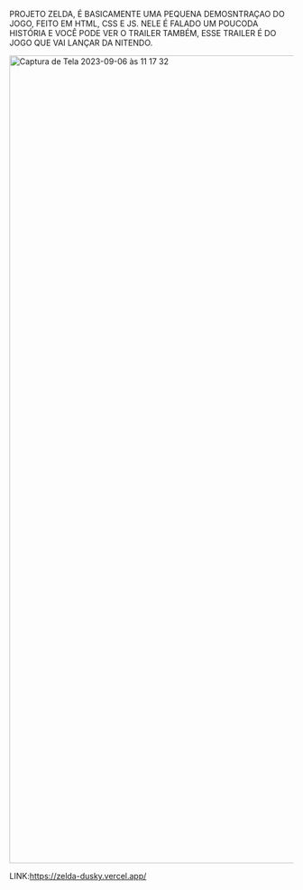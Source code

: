 PROJETO ZELDA, É BASICAMENTE UMA PEQUENA DEMOSNTRAÇAO DO JOGO, FEITO EM HTML, CSS E JS. NELE É FALADO UM POUCODA HISTÓRIA E VOCÊ PODE VER O TRAILER TAMBÉM, ESSE TRAILER É DO JOGO QUE VAI LANÇAR DA NITENDO.

<img width="1429" alt="Captura de Tela 2023-09-06 às 11 17 32" src="https://github.com/Calebeer/projeto-zelda/assets/116415563/d6d1b2eb-2d7e-4c3a-8713-817aa5e9885e">

LINK:https://zelda-dusky.vercel.app/
